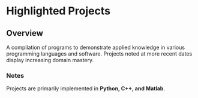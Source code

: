 # Highlighted Projects

## Overview
A compilation of programs to demonstrate applied knowledge in various programming languages and software. Projects noted at more recent dates display increasing domain mastery.

### Notes
Projects are primarily implemented in **Python, C++, and Matlab**. 
